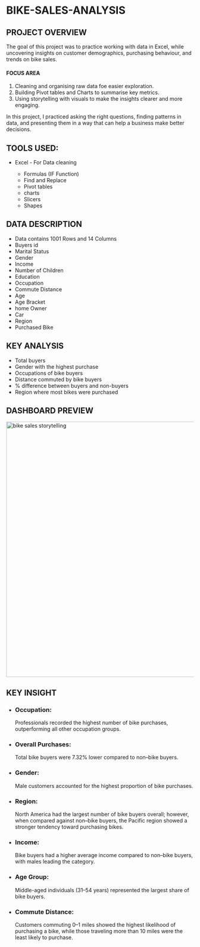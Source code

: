 # BIKE-SALES-ANALYSIS

## PROJECT OVERVIEW

The goal of this project was to practice working with data in Excel, while uncovering insights on customer demographics, purchasing behaviour, and trends on bike sales.

#### FOCUS AREA

1. Cleaning and organising raw data foe easier exploration.
2. Building Pivot tables and Charts to summarise key metrics.
3. Using storytelling with visuals to make the insights clearer and more engaging.


In this project, I practiced asking the right questions, finding patterns in data, and presenting them in a way that can help a business make better decisions.

## TOOLS USED:
* Excel - For Data cleaning
  
  * Formulas (IF Function)
  * Find and Replace
  * Pivot tables
  * charts
  * Slicers
  * Shapes


## DATA DESCRIPTION
* Data contains 1001 Rows and 14 Columns
* Buyers id
* Marital Status
* Gender
* Income
* Number of Children
* Education
* Occupation
* Commute Distance
* Age
* Age Bracket
* home Owner
* Car
* Region
* Purchased Bike

## KEY ANALYSIS

* Total buyers
* Gender with the highest purchase
* Occupations of bike buyers
* Distance commuted by bike buyers
* % difference between buyers and non-buyers
* Region where most bikes were purchased

## DASHBOARD PREVIEW
<img width="1447" height="686" alt="bike sales storytelling" src="https://github.com/user-attachments/assets/e4f96bf9-6396-4b27-a850-d20a09c9e91a" />


## KEY INSIGHT

* ### Occupation:
  Professionals recorded the highest number of bike purchases, outperforming all other occupation groups.

* ### Overall Purchases:
  Total bike buyers were 7.32% lower compared to non–bike buyers.

* ### Gender:
  Male customers accounted for the highest proportion of bike purchases.

* ### Region:
  North America had the largest number of bike buyers overall; however, when compared against non–bike buyers, the Pacific region showed a stronger tendency toward purchasing bikes.

* ### Income:
  Bike buyers had a higher average income compared to non–bike buyers, with males leading the category.

* ### Age Group:
  Middle-aged individuals (31–54 years) represented the largest share of bike buyers.

* ### Commute Distance:
  Customers commuting 0–1 miles showed the highest likelihood of purchasing a bike, while those traveling more than 10 miles were the least likely to purchase.


